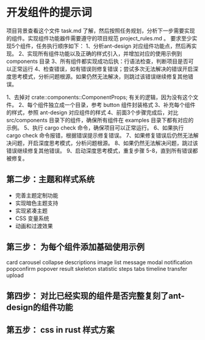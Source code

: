 
# 开发组件的提示词
项目背景查看这个文件 task.md 了解，然后按照任务规划，分析下一步需要实现的组件。实现组件功能器件需要遵守的项目规范 project_rules.md 。
要求至少实现5个组件，任务执行顺序如下：
1、分析ant-design 对应组件功能点，然后再实现。
2、实现所有组件功能以及正确的样式引入，并增加对应的使用示例到 components 目录
3、所有组件都实现成功后执：行语法检查，判断项目是否可以正常运行
4、检查错误，如有错误则修复错误；尝试多次无法解决的错误开启深度思考模式，分析问题根源。如果仍然无法解决，则跳过该错误继续修复其他错误。


1、去掉对 crate::components::ComponentProps; 有关的逻辑，因为没有这个文件。
2、每个组件独立成一个目录，参考 button 组件封装格式
3、补充每个组件的样式，参照 ant-design 对应组件的样式
4、前面3个步骤完成后，对比 src/components 目录下的组件，确保所有组件在 examples 目录下都有对应的示例。
5、执行 cargo check 命令，确保项目可以正常运行。
6、如果执行 cargo check 命令报错，根据错误提示修复错误。
7、如果修复错误后仍然无法解决问题，开启深度思考模式，分析问题根源。
8、如果仍然无法解决问题，跳过该错误继续修复其他错误。
9、启动深度思考模式，重复步骤 5-8，直到所有错误都被修复。


## 第二步：主题和样式系统
- 完善主题定制功能
- 实现暗色主题支持
- 实现紧凑主题
- CSS 变量系统
- 动画和过渡效果

## 第三步： 为每个组件添加基础使用示例
card
carousel
collapse
descriptions
image
list
message
modal
notification
popconfirm
popover
result
skeleton
statistic
steps
tabs
timeline
transfer
upload


## 第四步： 对比已经实现的组件是否完整复刻了ant-design的组件功能

## 第五步： css in rust 样式方案
